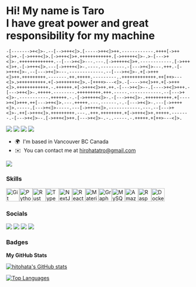 Hi! My name is Taro  
I have great power and great responsibility for my machine
============================================================================================================================

```bf
-[------->+<]>-.--[-->+++<]>.[----->++<]>++.------------.++++[->++<]>+.-[->++++<]>.[->+++<]>+.++++++++++++.[->+++++<]>-.>-[--->+<]>-.+++++++++++++.--[--->+<]>---.---.[->+++++<]>+.------------.[->+++<]>+.-[->+++<]>.---[->++++<]>-.----.---------.-[--->+<]>---.+++.-[->+++<]>-.--[--->+<]>---.-------------.--[--->+<]>-.+[->+++<]>++.+++++++++.-------.++.+++++.---------..+++++++++++++.++[++>---<]>.>++++++++++.+[->+++++++<]>.-[++++>---<]>.-[---->+<]>++.+[->+++<]>.++++++++++++.-.++++++.+[->+++<]>++.++.-[--->+<]>--.[---->+<]>+++.-[--->++<]>-.+++++.--------.+++++++++.+++.-----.------------.--[--->+<]>-.-----------.++++++.-.-[->+++++<]>-.-[--->++<]>-.++++++++++.+[---->+<]>+++.++[--->++<]>.---.+++++.---.------.-.-[--->+<]>-.---[->++++<]>.-----.[--->+<]>-----.---[->++++<]>.------------.---.--[--->+<]>-.++[->+++<]>.+++++++++.---..+++.++++++++.+[->+++<]>+.+++++.-------.-[--->+<]>--.[->+++<]>++.[--->+<]>-.-..-----.-.+++++.+[++>---<]>.
```

[![](https://img.shields.io/badge/-@hitohata-%23181717?style=flat-square&logo=github)](https://github.com/hitohata)
[![](https://img.shields.io/badge/-Taro%20Hirohata-blue?style=flat-square&logo=Linkedin&logoColor=white&link=https://www.linkedin.com/in/taro-hirohata/)](https://www.linkedin.com/in/taro-hirohata/)
[![](https://img.shields.io/badge/-Portfolio-orange?style=flat-square&logo=Cloudflare&logoColor=white&link=https://portfolio-9ym.pages.dev/)](https://portfolio-9ym.pages.dev/)
[![](https://img.shields.io/badge/-Blog-gleen?style=flat-square&logo=dev.to&logoColor=white&link=https://www.linkedin.com/in/daniaal-nadir/)](https://www.linkedin.com/in/taro-hirohata/)

* 🌍  I'm based in Vancouver BC Canada
* ✉️  You can contact me at [hirohatatro@gmail.com](mailto:hirohatatro@gmail.com)

<a href="https://www.github.com/hitohata" target="_blank" rel="noreferrer"><img
src="https://img.shields.io/github/followers/hitohata?logo=github&style=for-the-badge&color=0891b2&labelColor=1c1917" /></a>

### Skills


<p align="left">
<a href="https://git-scm.com/" target="_blank" rel="noreferrer"><img src="https://raw.githubusercontent.com/danielcranney/readme-generator/main/public/icons/skills/git-colored.svg" width="36" height="36" alt="Git" /></a><a href="https://www.python.org/" target="_blank" rel="noreferrer"><img src="https://raw.githubusercontent.com/danielcranney/readme-generator/main/public/icons/skills/python-colored.svg" width="36" height="36" alt="Python" /></a><a href="https://www.rust-lang.org/" target="_blank" rel="noreferrer"><img src="https://raw.githubusercontent.com/danielcranney/readme-generator/main/public/icons/skills/rust-colored.svg" width="36" height="36" alt="Rust" /></a><a href="https://www.typescriptlang.org/" target="_blank" rel="noreferrer"><img src="https://raw.githubusercontent.com/danielcranney/readme-generator/main/public/icons/skills/typescript-colored.svg" width="36" height="36" alt="TypeScript" /></a><a href="https://nextjs.org/docs" target="_blank" rel="noreferrer"><img src="https://raw.githubusercontent.com/danielcranney/readme-generator/main/public/icons/skills/nextjs-colored.svg" width="36" height="36" alt="NextJs" /></a><a href="https://reactjs.org/" target="_blank" rel="noreferrer"><img src="https://raw.githubusercontent.com/danielcranney/readme-generator/main/public/icons/skills/react-colored.svg" width="36" height="36" alt="React" /></a><a href="https://mui.com/" target="_blank" rel="noreferrer"><img src="https://raw.githubusercontent.com/danielcranney/readme-generator/main/public/icons/skills/materialui-colored.svg" width="36" height="36" alt="Material UI" /></a><a href="https://graphql.org/" target="_blank" rel="noreferrer"><img src="https://raw.githubusercontent.com/danielcranney/readme-generator/main/public/icons/skills/graphql-colored.svg" width="36" height="36" alt="GraphQL" /></a><a href="https://www.mysql.com/" target="_blank" rel="noreferrer"><img src="https://raw.githubusercontent.com/danielcranney/readme-generator/main/public/icons/skills/mysql-colored.svg" width="36" height="36" alt="MySQL" /></a><a href="https://aws.amazon.com" target="_blank" rel="noreferrer"><img src="https://raw.githubusercontent.com/danielcranney/readme-generator/main/public/icons/skills/aws-colored.svg" width="36" height="36" alt="Amazon Web Services" /></a><a href="https://www.raspberrypi.org/" target="_blank" rel="noreferrer"><img src="https://raw.githubusercontent.com/danielcranney/readme-generator/main/public/icons/skills/raspberrypi-colored.svg" width="36" height="36" alt="Raspberry Pi" /></a><a href="https://www.docker.com/" target="_blank" rel="noreferrer"><img src="https://raw.githubusercontent.com/danielcranney/readme-generator/main/public/icons/skills/docker-colored.svg" width="36" height="36" alt="Docker" /></a>
</p>


### Socials

[![](https://skillicons.dev/icons?i=linkedin)](https://www.linkedin.com/in/taro-hirohata/)
[![](https://skillicons.dev/icons?i=github)](https://github.com/hitohata)
[![](https://skillicons.dev/icons?i=devto)](https://dev.to/hirohata)
[![](https://skillicons.dev/icons?i=cloudflare)](https://portfolio-9ym.pages.dev/)

### Badges

<b>My GitHub Stats</b>

<a href="http://www.github.com/hitohata"><img src="https://github-readme-stats.vercel.app/api?username=hitohata&show_icons=true&hide=&count_private=true&title_color=0891b2&text_color=ffffff&icon_color=0891b2&bg_color=1c1917&hide_border=true&show_icons=true" alt="hitohata's GitHub stats" /></a>

<a href="https://github.com/hitohata" align="left"><img src="https://github-readme-stats.vercel.app/api/top-langs/?username=hitohata&langs_count=10&title_color=0891b2&text_color=ffffff&icon_color=0891b2&bg_color=1c1917&hide_border=true&locale=en&custom_title=Top%20%Languages" alt="Top Languages" /></a>
